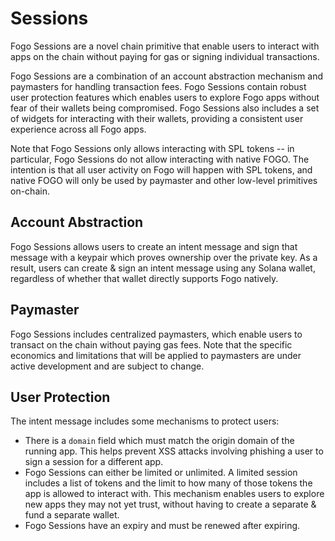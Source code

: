 # <Fogo /> Sessions

Fogo Sessions are a novel chain primitive that enable users to interact with apps on the chain without paying for gas or signing individual transactions.

Fogo Sessions are a combination of an account abstraction mechanism and paymasters for handling transaction fees.  Fogo Sessions contain robust user protection features which enables users to explore Fogo apps without fear of their wallets being compromised.  Fogo Sessions also includes a set of widgets for interacting with their wallets, providing a consistent user experience across all Fogo apps.

Note that Fogo Sessions only allows interacting with SPL tokens -- in particular, Fogo Sessions do not allow interacting with native FOGO.  The intention is that all user activity on Fogo will happen with SPL tokens, and native FOGO will only be used by paymaster and other low-level primitives on-chain.

## Account Abstraction

Fogo Sessions allows users to create an intent message and sign that message with a keypair which proves ownership over the private key.  As a result, users can create & sign an intent message using any Solana wallet, regardless of whether that wallet directly supports Fogo natively.

## Paymaster

Fogo Sessions includes centralized paymasters, which enable users to transact on the chain without paying gas fees.  Note that the specific economics and limitations that will be applied to paymasters are under active development and are subject to change.

## User Protection

The intent message includes some mechanisms to protect users:

- There is a `domain` field which must match the origin domain of the running app.  This helps prevent XSS attacks involving phishing a user to sign a session for a different app.
- Fogo Sessions can either be limited or unlimited.  A limited session includes a list of tokens and the limit to how many of those tokens the app is allowed to interact with.  This mechanism enables users to explore new apps they may not yet trust, without having to create a separate & fund a separate wallet.
- Fogo Sessions have an expiry and must be renewed after expiring.
